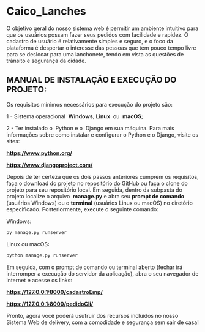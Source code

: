 # Caico_Lanches
O objetivo geral do nosso sistema web é permitir um ambiente intuitivo para que os usuários possam fazer seus pedidos com facilidade e rapidez. O cadastro de usuário é relativamente simples e seguro, e o foco da plataforma é despertar o interesse das pessoas que tem pouco tempo livre para se deslocar para uma lanchonete, tendo em vista as questões de trânsito e segurança da cidade.

## MANUAL DE INSTALAÇÃO E EXECUÇÃO DO PROJETO:
Os requisitos mínimos necessários para execução do projeto são:

1 - Sistema operacional ​ **Windows​**, ​ **Linux** ​ ou ​ **macOS​**;

2 - Ter instalado o ​ Python​ e o ​ Django​ em sua máquina.
Para mais informações sobre como instalar e configurar o Python e o Django, visite os sites:

**https://www.python.org/**

**https://www.djangoproject.com/**

Depois de ter certeza que os dois passos anteriores cumprem os requisitos, faça o
download do projeto no repositório do GitHub ou faça o clone do projeto para seu repositório
local. Em seguida, dentro da subpasta do projeto localize o arquivo ​ **manage.py** e abra seu
**prompt de comando** (usuários Windows) ou o ​ **terminal** (usuários Linux ou macOS) no
diretório especificado. Posteriormente, execute o seguinte comando:

Windows:
```bash
py manage.py runserver
```
Linux ou macOS:
```bash
python manage.py runserver
```

Em seguida, com o prompt de comando ou terminal aberto (fechar irá interromper a
execução do servidor da aplicação), abra o seu navegador de internet e acesse os links:

**https://127.0.0.1:8000/cadastroEmp/**

**https://127.0.0.1:8000/pedidoCli/**

Pronto, agora você poderá usufruir dos recursos incluídos no nosso Sistema Web de
delivery, com a comodidade e segurança sem sair de casa!